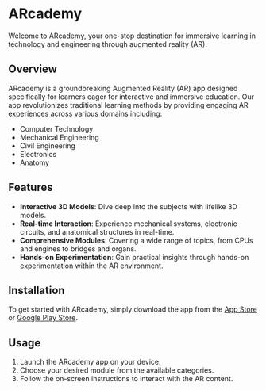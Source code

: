 # ARcademy

Welcome to ARcademy, your one-stop destination for immersive learning in technology and engineering through augmented reality (AR).

## Overview

ARcademy is a groundbreaking Augmented Reality (AR) app designed specifically for learners eager for interactive and immersive education. Our app revolutionizes traditional learning methods by providing engaging AR experiences across various domains including:

- Computer Technology
- Mechanical Engineering
- Civil Engineering
- Electronics
- Anatomy

## Features

- **Interactive 3D Models**: Dive deep into the subjects with lifelike 3D models.
- **Real-time Interaction**: Experience mechanical systems, electronic circuits, and anatomical structures in real-time.
- **Comprehensive Modules**: Covering a wide range of topics, from CPUs and engines to bridges and organs.
- **Hands-on Experimentation**: Gain practical insights through hands-on experimentation within the AR environment.

## Installation

To get started with ARcademy, simply download the app from the [App Store](#) or [Google Play Store](#).

## Usage

1. Launch the ARcademy app on your device.
2. Choose your desired module from the available categories.
3. Follow the on-screen instructions to interact with the AR content.



